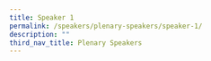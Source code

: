 ```yaml
---
title: Speaker 1
permalink: /speakers/plenary-speakers/speaker-1/
description: ""
third_nav_title: Plenary Speakers
---
```




